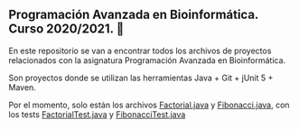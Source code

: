 ## Programación Avanzada en Bioinformática. Curso 2020/2021. 📌

En este repositorio se van a encontrar todos los archivos de proyectos relacionados con la asignatura Programación Avanzada en Bioinformática.

Son proyectos donde se utilizan las herramientas Java + Git + jUnit 5 + Maven.

Por el momento, solo están los archivos [Factorial.java](https://github.com/Luciaarrabali/PAB2020/blob/master/src/main/java/org/pab2020/Factorial.java) y [Fibonacci.java](https://github.com/Luciaarrabali/PAB2020/blob/master/src/main/java/org/pab2020/Fibonacci.java), con los tests [FactorialTest.java](https://github.com/Luciaarrabali/PAB2020/blob/master/src/test/java/org/pab2020/FactorialTest.java) y [FibonacciTest.java](https://github.com/Luciaarrabali/PAB2020/blob/master/src/test/java/org/pab2020/FibonacciTest.java)
